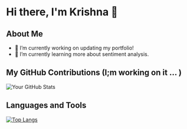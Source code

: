 # Hi there, I'm Krishna 👋

## About Me

- 🔭 I’m currently working on updating my portfolio!
- 🌱 I’m currently learning more about sentiment analysis.


## My GitHub Contributions (I;m working on it ... )

![Your GitHub Stats](https://github-readme-stats.vercel.app/api?username=krishnadesai66&show_icons=true&theme=radical)

## Languages and Tools

[![Top Langs](https://github-readme-stats.vercel.app/api/top-langs/?username=krishnadesai66&layout=compact)](https://github.com/anuraghazra/github-readme-stats)



